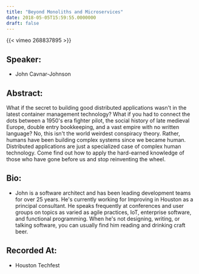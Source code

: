 ```yaml
---
title: "Beyond Monoliths and Microservices"
date: 2018-05-05T15:59:55.0000000
draft: false
---
```


{{< vimeo 268837895 >}}

## Speaker:

 - John Cavnar-Johnson

## Abstract:

<p>What if the secret to building good distributed applications wasn't in the latest container management technology? What if you had to connect the dots between a 1950's era fighter pilot, the social history of late medieval Europe, double entry bookkeeping, and a vast empire with no written language? No, this isn't the world weirdest conspiracy theory. Rather, humans have been building complex systems since we became human. Distributed applications are just a specialized case of complex human technology. Come find out how to apply the hard-earned knowledge of those who have gone before us and stop reinventing the wheel.</p>

## Bio:

 - <p>John is a software architect and has been leading development teams for over 25 years. He's currently working for Improving in Houston as a principal consultant. He speaks frequently at conferences and user groups on topics as varied as agile practices, IoT, enterprise software, and functional programming. When he's not designing, writing, or talking software, you can usually find him reading and drinking craft beer.</p>

## Recorded At:

 - Houston Techfest

